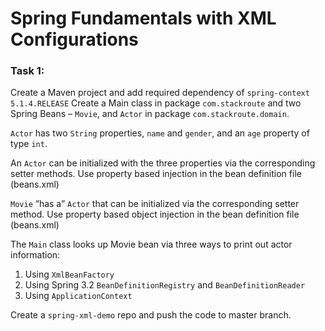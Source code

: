 # Spring Fundamentals with XML Configurations

### Task 1:
Create a Maven project and add required dependency of `spring-context 5.1.4.RELEASE`
Create a Main class in package `com.stackroute` and two Spring Beans – `Movie`, and `Actor` in
package `com.stackroute.domain`.

`Actor` has two `String` properties, `name` and `gender`, and an `age` property of type `int`.

An `Actor` can be initialized with the three properties via the corresponding setter methods. Use
property based injection in the bean definition file (beans.xml)

`Movie` “has a” `Actor` that can be initialized via the corresponding setter method. Use property
based object injection in the bean definition file (beans.xml)

The `Main` class looks up Movie bean via three ways to print out actor information:
1. Using `XmlBeanFactory`
2. Using Spring 3.2 `BeanDefinitionRegistry` and `BeanDefinitionReader`
3. Using `ApplicationContext`

Create a `spring-xml-demo` repo and push the code to master branch.

